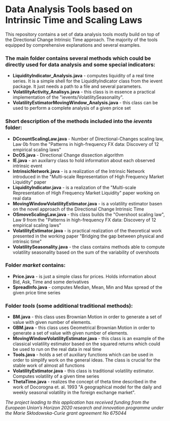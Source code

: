 # Data Analysis Tools based on Intrinsic Time and Scaling Laws

This repository contains a set of data analysis tools mostly build on top of the Directional Change Intrinsic Time approach.
The majority of the tools equipped by comprehensive explanations and several examples.

<h3>The main folder contains several methods which could be directly used for data analysis and some special indicators:</h3>

<ul>
<li><strong>LiquidityIndicator_Analysis.java</strong> - computes liquidity of a real time series. It is a simple shell for the LiquidityIndicator class from the ievent package. It just needs a path to a file and several parameters.</li>
<li><strong>VolatilityActivity_Analisys.java</strong> - this class is in essence a practical implementation of the "ievents/VolatilitySeasonality".</li>
<li><strong>VolatilityEstimatorMovingWindow_Analysis.java</strong> - this class can be used to perform a complete analysis of a given price set</li>
</ul>


<h3>Short description of the methods included into the <em>ievents</em> folder:</h3>

<ul>
<li><strong>DCcountScalingLaw.java</strong> - Number of Directional-Changes scaling law, Law 0b from the "Patterns in high-frequency FX data: Discovery of 12 empirical scaling laws"</li>
<li><strong>DcOS.java</strong> - Directional Change dissection algorithm</li>
<li><strong>IE.java</strong> - an auxilarry class to hold information about each observed intrinsic event</li>
<li><strong>IntrinsicNetwork.java</strong> - is a realization of the Intrinsic Network introduced in the "Multi-scale Representation of High Frequency Market Liquidity" paper</li>
<li><strong>LiquidityIndicator.java</strong> - is a realization of the "Multi-scale Representation of High Frequency Market Liquidity" paper working on real data</li>
<li><strong>MovingWindowVolatilityEstimator.java</strong> - is a volatility estimator basen on the novel approach of the Directional Change Intrinsic Time</li>
<li><strong>OSmoveScalingLaw.java</strong> - this class builds the "Overshoot scaling law", Law 9 from the "Patterns in high-frequency FX data: Discovery of 12 empirical scaling laws"</li>
<li><strong>VolatilityEstimator.java</strong> - is practical realization of the theoretical work presented in the working paper "Bridging the gap between physical and intrinsic time"</li>
<li><strong>VolatilitySeasonality.java</strong> - the class contains methods able to compute volatility seasonality based on the sum of the variability of overshoots</li>
</ul>

<h3>Folder <em>market</em> contains:</h3>

<ul>
<li><strong>Price.java</strong> - is just a simple class for prices. Holds information about Bid, Ask, Time and some derivatives</li>
<li><strong>SpreadInfo.java</strong> - computes Median, Mean, Min and Max spread of the given price time series</li>
</ul>

<h3>Folder <em>tools</em> (some additional traditional methods):</h3>

<ul>
<li><strong>BM.java</strong> - this class uses Brownian Motion in order to generate a set of value with given number of elements.</li>
<li><strong>GBM.java</strong> - this class uses Geometrical Brownian Motion in order to generate a set of value with given number of elements.</li>
<li><strong>MovingWindowVolatilityEstimator.java</strong> - this class is an example of the classical volatility estimator based on the squared returns which could be used to run on the real data in real time</li>
<li><strong>Tools.java</strong> - holds a set of auxiliary functions which can be used in order to simplify work on the general ideas. The class is crucial for the stable work of almost all functions</li>
<li><strong>VolatilityEstimator.java</strong> - this class is traditional volatility estimator. Computes volatility of a given time series</li>
<li><strong>ThetaTime.java</strong> - realizes the concept of theta time described in the work of Docorogna et. al. 1993 "A geographical model for the daily and weekly seasonal volatility in the foreign exchange market".</li>
</ul>

<em>The project leading to this application has received funding from the European Union’s Horizon 2020 research and innovation programme under the Marie Skłodowska-Curie grant agreement No 675044</em>
